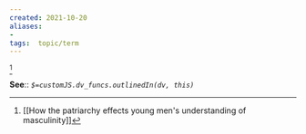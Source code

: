 ```yaml
---
created: 2021-10-20
aliases:
-  
tags:  topic/term
---
```

[^1]

**See**::
*`$=customJS.dv_funcs.outlinedIn(dv, this)`* 

[^1]: [[How the patriarchy effects young men's understanding of masculinity]]

